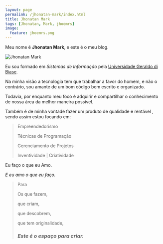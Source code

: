 ```yaml
---
layout: page
permalink: /jhonatan-mark/index.html
title: Jhonatan Mark
tags: [Jhonatan, Mark, jhoemrs]
image:
  feature: jhoemrs.png
---
```


Meu nome é **Jhonatan Mark**, e este é o meu blog.

<img src="{{ site.url }}/images/config/quemsoueu/jhonatanmark.jpg" alt="Jhonatan Mark">

Eu sou formado em *Sistemas de Informação* pela [Universidade Geraldo di Biase](http://www.ugb.edu.br/).

Na minha visão a tecnologia tem que trabalhar a favor do homem, e não o contrário, sou amante de um bom código
bem escrito e organizado.

Todavia, por enquanto meu foco é adquirir e compartilhar o conhecimento de nossa área da melhor maneira possível.

Também é de minha vontade fazer um produto de qualidade e rentável , sendo assim estou focando em:


>Empreendedorismo
>
>Técnicas de Programação
>
>Gerenciamento de Projetos
>
>Inventividade | Criatividade


Eu faço o que eu Amo.

*E eu amo o que eu faço.*


> Para
>
> Os que fazem,
>
> que criam,
>
> que descobrem,
>
> que tem originalidade,
>
> ### *Este é o espaço para criar.* ###
